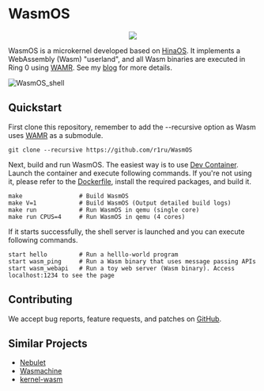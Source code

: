 # WasmOS
<p align="center">
    <img src="https://github.com/r1ru/WasmOS/assets/92210252/5d1d0b44-da4b-4cad-ad6e-fb684207a689">
</p>


WasmOS is a microkernel developed based on [HinaOS](https://github.com/nuta/microkernel-book).
It implements a WebAssembly (Wasm) "userland", and all Wasm binaries are executed in Ring 0 using [WAMR](https://github.com/bytecodealliance/wasm-micro-runtime).
See my [blog](https://medium.com/@r1ru/wasmos-a-proof-of-concept-microkernel-that-runs-webassembly-natively-850043cad121) for more details.

![WasmOS_shell](https://github.com/r1ru/WasmOS/assets/92210252/67e978a4-9bd9-4d6f-8f15-8efc8de60989)


## Quickstart
First clone this repository, remember to add the --recursive option as Wasm uses [WAMR](https://github.com/bytecodealliance/wasm-micro-runtime) as a submodule.
```
git clone --recursive https://github.com/r1ru/WasmOS
```
Next, build and run WasmOS. The easiest way is to use [Dev Container](https://code.visualstudio.com/docs/devcontainers/containers). Launch the container and execute following commands.
If you're not using it, please refer to the [Dockerfile](https://github.com/r1ru/wasmos/blob/main/.devcontainer/Dockerfile), install the required packages, and build it.

```
make                # Build WasmOS
make V=1            # Build WasmOS (Output detailed build logs)
make run            # Run WasmOS in qemu (single core)
make run CPUS=4     # Run WasmOS in qemu (4 cores)
```
If it starts successfully, the shell server is launched and you can execute following commands.

```
start hello         # Run a helllo-world program
start wasm_ping     # Run a Wasm binary that uses message passing APIs
start wasm_webapi   # Run a toy web server (Wasm binary). Access localhost:1234 to see the page
```

## Contributing
We accept bug reports, feature requests, and patches on [GitHub](https://github.com/r1ru/WasmOS).

## Similar Projects
- [Nebulet](https://github.com/nebulet/nebulet)
- [Wasmachine](https://ieeexplore.ieee.org/document/9156135)
- [kernel-wasm](https://github.com/wasmerio/kernel-wasm)
